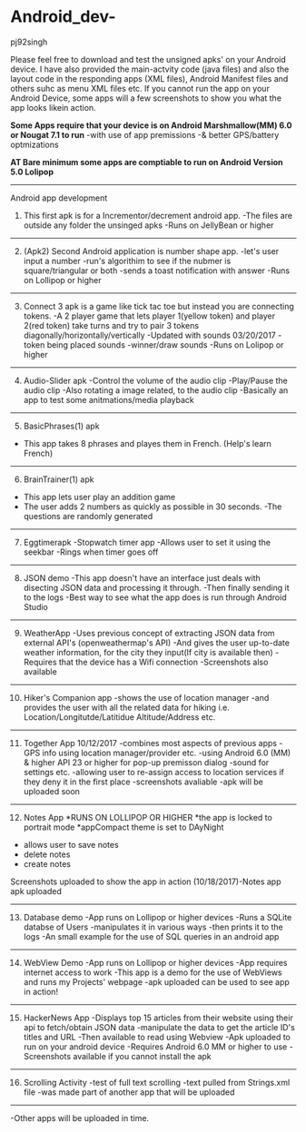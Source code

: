 # Android_dev-
pj92singh 

Please feel free to download and test the unsigned apks' on your Android device.
I have also provided the main-actvity code (java files) and also the layout code
in the responding apps (XML files), Android Manifest files and others
suhc as menu XML files etc.
If you cannot run the app on your Android Device, some apps will a few screenshots
to show you what the app looks likein action.

**Some Apps require that your device is on Android Marshmallow(MM) 6.0 or Nougat 7.1 to run** 
-with use of app premissions 
-& better GPS/battery optmizations 

**AT Bare minimum some apps are comptiable to run on Android Version 5.0 Lolipop**

--------------------------------------------
Android app development 

1) This first apk is for a Incrementor/decrement android app.
 -The files are outside any folder the unsinged apks
 -Runs on JellyBean or higher

--------------------------------------------

2) (Apk2) Second Android application is number shape app. 
    -let's user input a number
    -run's algorithim to see if the nubmer is square/triangular or both
    -sends a toast notification with answer
    -Runs on Lollipop or higher
    
--------------------------------------------

3) Connect 3 apk is a game like tick tac toe but instead you are connecting tokens.
    -A 2 player game that lets player 1(yellow token) and player 2(red token) 
    take turns and try to pair 3 tokens diagonally/horizontally/vertically 
    -Updated with sounds 03/20/2017 
    -token being placed sounds 
    -winner/draw sounds 
    -Runs on Lolipop or higher

--------------------------------------------

4) Audio-Slider apk 
 -Control the volume of the audio clip
  -Play/Pause the audio clip
  -Also rotating a image related, to the
  audio clip
  -Basically an app to test some anitmations/media playback 

--------------------------------------------
    
5) BasicPhrases(1) apk
- This app takes 8 phrases and playes them
 in French. (Help's learn French)
 
 --------------------------------------------

6) BrainTrainer(1) apk
- This app lets user play an addition game
- The user adds 2 numbers as quickly as possible
in 30 seconds. 
-The questions are randomly generated 
 
 --------------------------------------------
 
7) Eggtimerapk
-Stopwatch timer app
-Allows user to set it using the seekbar
-Rings when timer goes off

 --------------------------------------------
 
 8) JSON demo
-This app doesn't have an interface just deals with 
disecting JSON data and processing it through.
-Then finally sending it to the logs
-Best way to see what the app does is run through 
Android Studio

 --------------------------------------------
 
 9) WeatherApp
-Uses previous concept of extracting JSON data from external API's (openweathermap's API)
-And gives the user up-to-date weather information,
 for the city they input(If city is available then)
-Requires that the device has a Wifi connection 
-Screenshots also available 


 --------------------------------------------
 
 10)  Hiker's Companion app
  -shows the use of location manager
  -and provides the user with all the
  related data for hiking 
  i.e. Location/Longitutde/Latitidue
  Altitude/Address etc. 
  
--------------------------------------------

11) Together App 10/12/2017
-combines most aspects of previous apps
-GPS info using location manager/provider etc.
-using Android 6.0 (MM) & higher API 23 or higher
 for pop-up premisson dialog
-sound for settings etc.
-allowing user to re-assign access to location 
 services if they deny it in the first place
-screenshots avaliable 
-apk will be uploaded soon

--------------------------------------------

12) Notes App 
*RUNS ON LOLLIPOP OR HIGHER 
*the app is locked to portrait mode
*appCompact theme is set to DAyNight
* allows user to save notes
* delete notes
* create notes

Screenshots uploaded to show the app in action
(10/18/2017)-Notes app apk uploaded

--------------------------------------------

13) Database demo
-App runs on Lollipop or higher devices
-Runs a SQLite databse of Users 
-manipulates it in various ways
-then prints it to the logs
-An small example for the use of
SQL queries in an android app

--------------------------------------------

14) WebView Demo
-App runs on Lollipop or higher devices 
-App requires internet access to work
-This app is a demo for the use of WebViews
and runs my Projects' webpage
-apk uploaded can be used to see
app in action!

--------------------------------------------

15) HackerNews App 
-Displays top 15 articles from their website
using their api to fetch/obtain JSON data
-manipulate the data to get the article ID's
titles and URL
-Then available to read using Webview 
-Apk uploaded to run on your android device
-Requires Android 6.0 MM or higher to use
-Screenshots available if you cannot install 
the apk 
 
--------------------------------------------

16) Scrolling Activity 
-test of full text scrolling 
-text pulled from Strings.xml file
-was made part of another app that will be uploaded 

--------------------------------------------

-Other apps will be uploaded in time.
